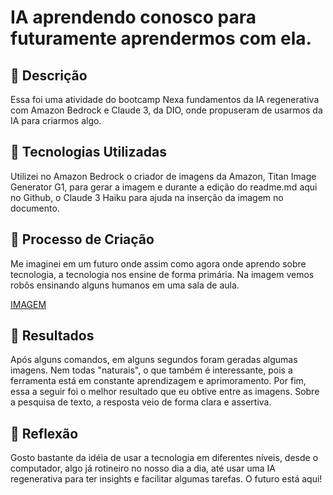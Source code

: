 
# IA aprendendo conosco para futuramente aprendermos com ela.

## 📒 Descrição
Essa foi uma atividade do bootcamp Nexa fundamentos da IA regenerativa com Amazon Bedrock e Claude 3, da DIO, onde propuseram de usarmos da IA para criarmos algo.

## 🤖 Tecnologias Utilizadas
Utilizei no Amazon Bedrock o criador de imagens da Amazon, Titan Image Generator G1, para gerar a imagem e durante a edição do readme.md aqui no Github, o Claude 3 Haiku para ajuda na inserção da imagem no documento.

## 🧐 Processo de Criação
Me imaginei em um futuro onde assim como agora onde aprendo sobre tecnologia, a tecnologia nos ensine de forma primária. Na imagem vemos robôs ensinando alguns humanos em uma sala de aula.

[IMAGEM](https://github.com/amanda-pereira/lab-natty-or-not/blob/main/sala%20de%20aula%20com%20alunos%20humanos%20e%20professores%20robos.png)

## 🚀 Resultados
Após alguns comandos, em alguns segundos foram geradas algumas imagens. Nem todas "naturais", o que também é interessante, pois a ferramenta está em constante aprendizagem e aprimoramento. Por fim, essa a seguir foi o melhor resultado que eu obtive entre as imagens. Sobre a pesquisa de texto, a resposta veio de forma clara e assertiva.

## 💭 Reflexão 
Gosto bastante da idéia de usar a tecnologia em diferentes níveis, desde o computador, algo já rotineiro no nosso dia a dia, até usar uma IA regenerativa para ter insights e facilitar algumas tarefas. O futuro está aqui!

